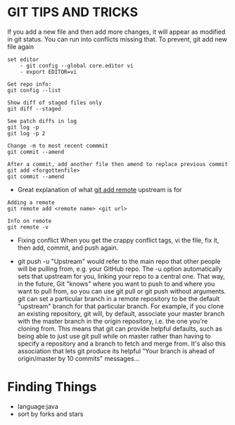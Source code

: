 GIT TIPS AND TRICKS
===================

If you add a new file and then add more changes, it will appear as modified in git status.  You can run into conflicts missing that.  To prevent, git add new file again

````
set editor
    - git config --global core.editor vi
    - export EDITOR=vi

````

````
Get repo info:
git config --list
````

````
Show diff of staged files only
git diff --staged
````

````
See patch diffs in log
git log -p 
git log -p 2
````

````
Change -m to most recent commmit
git commit --amend
````

````
After a commit, add another file then amend to replace previous commit
git add <forgottenfile>
git commit --amend
````

- Great explanation of what [git add remote](https://help.github.com/articles/fork-a-repo) upstream is for


````
Adding a remote
git remote add <remote name> <git url>
````

````
Info on remote
git remote -v
````

- Fixing conflict
When you get the crappy conflict tags, vi the file, fix it, then add, commit, and push again.

- git push -u
"Upstream" would refer to the main repo that other people will be pulling from, e.g. your GitHub repo. The -u option automatically sets that upstream for you, linking your repo to a central one. That way, in the future, Git "knows" where you want to push to and where you want to pull from, so you can use git pull or git push without arguments. 
git can set a particular branch in a remote repository to be the default "upstream" branch for that particular branch. For example, if you clone an existing repository, git will, by default, associate your master branch with the master branch in the origin repository, i.e. the one you're cloning from. This means that git can provide helpful defaults, such as being able to just use git pull while on master rather than having to specify a repository and a branch to fetch and merge from. It's also this association that lets git produce its helpful "Your branch is ahead of origin/master by 10 commits" messages...

Finding Things
=============
- language:java
- sort by forks and stars
